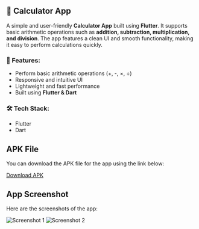 ## 📱 Calculator App  

A simple and user-friendly **Calculator App** built using **Flutter**. It supports basic arithmetic operations such as **addition, subtraction, multiplication, and division**. The app features a clean UI and smooth functionality, making it easy to perform calculations quickly.  

### 🔹 Features:  
- Perform basic arithmetic operations (+, -, ×, ÷)  
- Responsive and intuitive UI  
- Lightweight and fast performance  
- Built using **Flutter & Dart**  

### 🛠️ Tech Stack:  
- Flutter  
- Dart  

## APK File

You can download the APK file for the app using the link below:

[Download APK](https://drive.google.com/file/d/1zQgaQWWYbfJJ8v_d8cG8eQuk1AUZrvGm/view?usp=sharing)


## App Screenshot

Here are the screenshots of the app:

![Screenshot 1](https://i.imgur.com/M0xY0EG.png)
![Screenshot 2](https://i.imgur.com/M3FvDGW.png)
